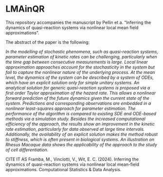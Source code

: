 # LMAinQR
This repository accompanies the manuscript by Pellin et a. "Inferring the dynamics of quasi-reaction systems via nonlinear local mean field approximations".

The abstract of the paper is the following:

_In the modelling of stochastic phenomena, such as quasi-reaction systems, parameter
estimation of kinetic rates can be challenging, particularly when the time gap between
consecutive measurements is large. Local linear approximation approaches account
for the stochasticity in the system but fail to capture the nonlinear nature of the
underlying process.
At the mean level, the dynamics of the system can be described by a system of ODEs,
which have an explicit solution only for simple unitary systems. An analytical solution
for generic quasi-reaction systems is proposed via a first order Taylor approximation of
the hazard rate. This allows a nonlinear forward prediction of the future dynamics given
the current state of the system. Predictions and corresponding observations are
embedded in a nonlinear least-squares approach for parameter estimation. The
performance of the algorithm is compared to existing SDE and ODE-based methods
via a simulation study.
Besides the increased computational efficiency of the approach, the results show an
improvement in the kinetic rate estimation, particularly for data observed at large time
intervals. Additionally, the availability of an explicit solution makes the method robust to
stiffness, which is often present in biological systems. An illustration on Rhesus
Macaque data shows the applicability of the approach to the study of cell
differentiation._

CITE IT AS
Framba, M., Vinciotti, V., Wit, E. C. (2024). Inferring the dynamics of quasi-reaction systems via nonlinear local mean-field approximations. Computational Statistics & Data Analysis.
